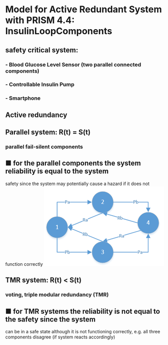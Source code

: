 # Model for Active Redundant System with PRISM 4.4: InsulinLoopComponents 

## safety critical system: 
### - Blood Glucose Level Sensor (two parallel connected components)
### - Controllable Insulin Pump
### - Smartphone

## Active redundancy

## Parallel system: R(t) = S(t)
### parallel fail-silent components
## ■ for the parallel components the system reliability is equal to the system
safety since the system may potentially cause a hazard if it does not
function correctly
![PFSActiveRedundant](PFSActiveRedundant.PNG)
## TMR system: R(t) < S(t)
### voting, triple modular redundancy (TMR)
## ■ for TMR systems the reliability is not equal to the safety since the system
can be in a safe state although it is not functioning correctly, e.g. all three
components disagree (if system reacts accordingly)
